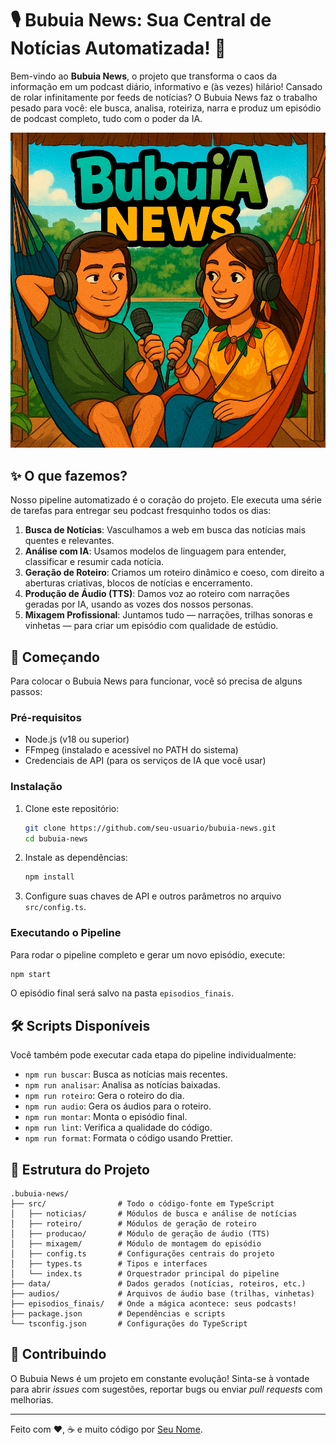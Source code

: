 # 🎙️ Bubuia News: Sua Central de Notícias Automatizada! 🤖

Bem-vindo ao **Bubuia News**, o projeto que transforma o caos da informação em um podcast diário, informativo e (às vezes) hilário! Cansado de rolar infinitamente por feeds de notícias? O Bubuia News faz o trabalho pesado para você: ele busca, analisa, roteiriza, narra e produz um episódio de podcast completo, tudo com o poder da IA.

![Bubuia News Thumbnail](img/thumbnail02.png)

## ✨ O que fazemos?

Nosso pipeline automatizado é o coração do projeto. Ele executa uma série de tarefas para entregar seu podcast fresquinho todos os dias:

1.  **Busca de Notícias**: Vasculhamos a web em busca das notícias mais quentes e relevantes.
2.  **Análise com IA**: Usamos modelos de linguagem para entender, classificar e resumir cada notícia.
3.  **Geração de Roteiro**: Criamos um roteiro dinâmico e coeso, com direito a aberturas criativas, blocos de notícias e encerramento.
4.  **Produção de Áudio (TTS)**: Damos voz ao roteiro com narrações geradas por IA, usando as vozes dos nossos personas.
5.  **Mixagem Profissional**: Juntamos tudo — narrações, trilhas sonoras e vinhetas — para criar um episódio com qualidade de estúdio.

## 🚀 Começando

Para colocar o Bubuia News para funcionar, você só precisa de alguns passos:

### Pré-requisitos

*   Node.js (v18 ou superior)
*   FFmpeg (instalado e acessível no PATH do sistema)
*   Credenciais de API (para os serviços de IA que você usar)

### Instalação

1.  Clone este repositório:
    ```bash
    git clone https://github.com/seu-usuario/bubuia-news.git
    cd bubuia-news
    ```

2.  Instale as dependências:
    ```bash
    npm install
    ```

3.  Configure suas chaves de API e outros parâmetros no arquivo `src/config.ts`.

### Executando o Pipeline

Para rodar o pipeline completo e gerar um novo episódio, execute:

```bash
npm start
```

O episódio final será salvo na pasta `episodios_finais`.

## 🛠️ Scripts Disponíveis

Você também pode executar cada etapa do pipeline individualmente:

*   `npm run buscar`: Busca as notícias mais recentes.
*   `npm run analisar`: Analisa as notícias baixadas.
*   `npm run roteiro`: Gera o roteiro do dia.
*   `npm run audio`: Gera os áudios para o roteiro.
*   `npm run montar`: Monta o episódio final.
*   `npm run lint`: Verifica a qualidade do código.
*   `npm run format`: Formata o código usando Prettier.

## 📂 Estrutura do Projeto

```
.bubuia-news/
├── src/                # Todo o código-fonte em TypeScript
│   ├── noticias/       # Módulos de busca e análise de notícias
│   ├── roteiro/        # Módulos de geração de roteiro
│   ├── producao/       # Módulo de geração de áudio (TTS)
│   ├── mixagem/        # Módulo de montagem do episódio
│   ├── config.ts       # Configurações centrais do projeto
│   ├── types.ts        # Tipos e interfaces
│   └── index.ts        # Orquestrador principal do pipeline
├── data/               # Dados gerados (notícias, roteiros, etc.)
├── audios/             # Arquivos de áudio base (trilhas, vinhetas)
├── episodios_finais/   # Onde a mágica acontece: seus podcasts!
├── package.json        # Dependências e scripts
└── tsconfig.json       # Configurações do TypeScript
```

## 🤝 Contribuindo

O Bubuia News é um projeto em constante evolução! Sinta-se à vontade para abrir *issues* com sugestões, reportar bugs ou enviar *pull requests* com melhorias.

---

Feito com ❤️, ☕ e muito código por [Seu Nome](https://github.com/seu-usuario).
